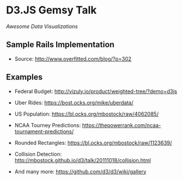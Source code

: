 # D3.JS Gemsy Talk
*Awesome Data Visualizations*

## Sample Rails Implementation

* Source: http://www.overfitted.com/blog/?p=302

## Examples

* Federal Budget: http://vizuly.io/product/weighted-tree/?demo=d3js

* Uber Rides: https://bost.ocks.org/mike/uberdata/

* US Population: https://bl.ocks.org/mbostock/raw/4062085/

* NCAA Tourney Predictions: https://thepowerrank.com/ncaa-tournament-predictions/

* Rounded Rectangles: https://bl.ocks.org/mbostock/raw/1123639/

* Collision Detection: http://mbostock.github.io/d3/talk/20111018/collision.html

* And many more: https://github.com/d3/d3/wiki/gallery